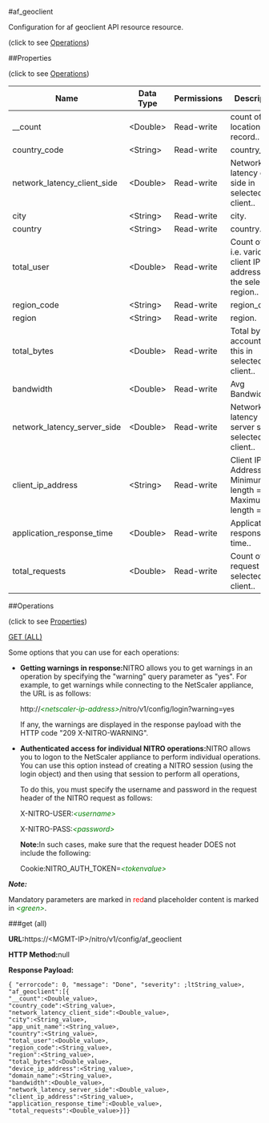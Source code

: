#af_geoclient



Configuration for af geoclient API resource resource.

<span>(click to see [Operations](#operations))</span>



##Properties 

<span>(click to see [Operations](#operations))</span>





<table><thead><tr><th>Name</th><th>Data Type</th><th>Permissions</th><th>Description</th></tr></thead><tbody><tr><td>__count</td><td>&lt;Double></td><td>Read-write</td><td>count of geo location record..</td></tr><tr><td>country_code</td><td>&lt;String></td><td>Read-write</td><td>country_code.</td></tr><tr><td>network_latency_client_side</td><td>&lt;Double></td><td>Read-write</td><td>Network latency client side in selected geo client..</td></tr><tr><td>city</td><td>&lt;String></td><td>Read-write</td><td>city.</td></tr><tr><td>country</td><td>&lt;String></td><td>Read-write</td><td>country.</td></tr><tr><td>total_user</td><td>&lt;Double></td><td>Read-write</td><td>Count of user i.e. various client IP addresses in the selected region..</td></tr><tr><td>region_code</td><td>&lt;String></td><td>Read-write</td><td>region_code.</td></tr><tr><td>region</td><td>&lt;String></td><td>Read-write</td><td>region.</td></tr><tr><td>total_bytes</td><td>&lt;Double></td><td>Read-write</td><td>Total bytes accounted by this in selected geo client..</td></tr><tr><td>bandwidth</td><td>&lt;Double></td><td>Read-write</td><td>Avg Bandwidth..</td></tr><tr><td>network_latency_server_side</td><td>&lt;Double></td><td>Read-write</td><td>Network latency server side in selected geo client..</td></tr><tr><td>client_ip_address</td><td>&lt;String></td><td>Read-write</td><td>Client IP Address.<br>Minimum length = 1<br>Maximum length = 64</td></tr><tr><td>application_response_time</td><td>&lt;Double></td><td>Read-write</td><td>Application response time..</td></tr><tr><td>total_requests</td><td>&lt;Double></td><td>Read-write</td><td>Count of URL request in selected geo client..</td></tr></tbody></table>

##Operations 

<span>(click to see [Properties](#properties))</span>





[GET (ALL)](#get-all)





Some options that you can use for each operations:

<ul><li><p><b>Getting warnings in response:</b>NITRO allows you to get warnings in an operation by specifying the "warning" query parameter as "yes". For example, to get warnings while connecting to the NetScaler appliance, the URL is as follows:</p><p>http://<span style="color:green;font-style:italic;">&lt;netscaler-ip-address&gt;</span>/nitro/v1/config/login?warning=yes</p><p>If any, the warnings are displayed in the response payload with the HTTP code "209 X-NITRO-WARNING".</p></li><li><p><b>Authenticated access for individual NITRO operations:</b>NITRO allows you to logon to the NetScaler appliance to perform individual operations. You can use this option instead of creating a NITRO session (using the login object) and then using that session to perform all operations,</p><p>To do this, you must specify the username and password in the request header of the NITRO request as follows:</p><p>X-NITRO-USER:<span style="color:green;font-style:italic;">&lt;username&gt;</span></p><p>X-NITRO-PASS:<span style="color:green;font-style:italic;">&lt;password&gt;</span></p><p><b>Note:</b>In such cases, make sure that the request header DOES not include the following:</p><p>Cookie:NITRO_AUTH_TOKEN=<span style="color:green;font-style:italic;">&lt;tokenvalue&gt;</span></p></li></ul>







***Note:*** 

Mandatory parameters are marked in <span style="color:#FF0000;">red</span>and placeholder content is marked in <span style="color:green;font-style:italic">&lt;green&gt;</span>.



###get (all)







<b>URL:</b>https://&lt;MGMT-IP&gt;/nitro/v1/config/af_geoclient

<b>HTTP Method:</b>null

<b>Response Payload: </b>
```
{ "errorcode": 0, "message": "Done", "severity": ;ltString_value>, "af_geoclient":[{
"__count":<Double_value>,
"country_code":<String_value>,
"network_latency_client_side":<Double_value>,
"city":<String_value>,
"app_unit_name":<String_value>,
"country":<String_value>,
"total_user":<Double_value>,
"region_code":<String_value>,
"region":<String_value>,
"total_bytes":<Double_value>,
"device_ip_address":<String_value>,
"domain_name":<String_value>,
"bandwidth":<Double_value>,
"network_latency_server_side":<Double_value>,
"client_ip_address":<String_value>,
"application_response_time":<Double_value>,
"total_requests":<Double_value>}]}
```








